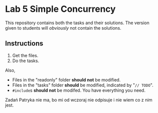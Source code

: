 # Lab 5 Simple Concurrency

This repository contains both the tasks and their solutions.
The version given to students will *obviously* not contain the solutions.

## Instructions

1. Get the files.
2. Do the tasks.

Also,

- Files in the "readonly" folder **should not** be modified.
- Files in the "tasks" folder **should** be modified, indicated by "`// TODO`".
- `#include`s **should not** be modifed. You have everything you need.

Zadań Patryka nie ma, bo mi od wczoraj nie odpisuje i nie wiem co z nim jest.

